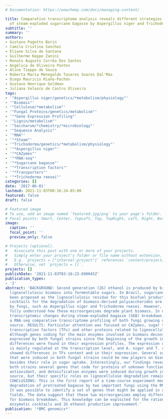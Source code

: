 ```yaml
---
# Documentation: https://wowchemy.com/docs/managing-content/

title: Comparative transcriptome analysis reveals different strategies for degradation
  of steam-exploded sugarcane bagasse by Aspergillus niger and Trichoderma reesei.
subtitle: ''
summary: ''
authors:
- Gustavo Pagotto Borin
- Camila Cristina Sanchez
- Eliane Silva de Santana
- Guilherme Keppe Zanini
- Renato Augusto Corrêa Dos Santos
- Angélica de Oliveira Pontes
- Aline Tieppo de Souza
- Roberta Maria Menegaldo Tavares Soares Dal'Mas
- Diego Mauricio Riaño-Pachón
- Gustavo Henrique Goldman
- Juliana Velasco de Castro Oliveira
tags:
- '"Aspergillus niger/genetics/*metabolism/physiology"'
- '"Biomass"'
- '"Cellulose/*metabolism"'
- '"Fungal Proteins/genetics/metabolism"'
- '"*Gene Expression Profiling"'
- '"Lignin/metabolism"'
- '"Saccharum/*chemistry/*microbiology"'
- '"Sequence Analysis"'
- '"RNA"'
- '"*Steam"'
- '"Trichoderma/genetics/*metabolism/physiology"'
- '"*Aspergillus niger"'
- '"*CAZymes"'
- '"*RNA-seq"'
- '"*Sugarcane bagasse"'
- '"*Transcription factors"'
- '"*Transporters"'
- '"*Trichoderma reesei"'
categories: []
date: '2017-06-01'
lastmod: 2021-11-03T00:16:24-03:00
featured: false
draft: false

# Featured image
# To use, add an image named `featured.jpg/png` to your page's folder.
# Focal points: Smart, Center, TopLeft, Top, TopRight, Left, Right, BottomLeft, Bottom, BottomRight.
image:
  caption: ''
  focal_point: ''
  preview_only: false

# Projects (optional).
#   Associate this post with one or more of your projects.
#   Simply enter your project's folder or file name without extension.
#   E.g. `projects = ["internal-project"]` references `content/project/deep-learning/index.md`.
#   Otherwise, set `projects = []`.
projects: []
publishDate: '2021-11-03T03:16:23.690045Z'
publication_types:
- '2'
abstract: 'BACKGROUND: Second generation (2G) ethanol is produced by breaking down
  lignocellulosic biomass into fermentable sugars. In Brazil, sugarcane bagasse has
  been proposed as the lignocellulosic residue for this biofuel production. The enzymatic
  cocktails for the degradation of biomass-derived polysaccharides are mostly produced
  by fungi, such as Aspergillus niger and Trichoderma reesei. However, it is not yet
  fully understood how these microorganisms degrade plant biomass. In order to identify
  transcriptomic changes during steam-exploded bagasse (SEB) breakdown, we conducted
  a RNA-seq comparative transcriptome profiling of both fungi growing on SEB as carbon
  source. RESULTS: Particular attention was focused on CAZymes, sugar transporters,
  transcription factors (TFs) and other proteins related to lignocellulose degradation.
  Although genes coding for the main enzymes involved in biomass deconstruction were
  expressed by both fungal strains since the beginning of the growth in SEB, significant
  differences were found in their expression profiles. The expression of these enzymes
  is mainly regulated at the transcription level, and A. niger and T. reesei also
  showed differences in TFs content and in their expression. Several sugar transporters
  that were induced in both fungal strains could be new players on biomass degradation
  besides their role in sugar uptake. Interestingly, our findings revealed that in
  both strains several genes that code for proteins of unknown function and pro-oxidant,
  antioxidant, and detoxification enzymes were induced during growth in SEB as carbon
  source, but their specific roles on lignocellulose degradation remain to be elucidated.
  CONCLUSIONS: This is the first report of a time-course experiment monitoring the
  degradation of pretreated bagasse by two important fungi using the RNA-seq technology.
  It was possible to identify a set of genes that might be applied in several biotechnology
  fields. The data suggest that these two microorganisms employ different strategies
  for biomass breakdown. This knowledge can be exploited for the rational design of
  enzymatic cocktails and 2G ethanol production improvement.'
publication: '*BMC genomics*'
---
```

